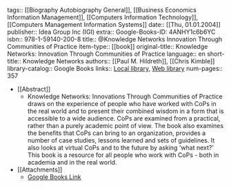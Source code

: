 tags:: [[Biography Autobiography General]], [[Business Economics Information Management]], [[Computers Information Technology]], [[Computers Management Information Systems]]
date:: [[Thu, 01.01.2004]]
publisher:: Idea Group Inc (IGI)
extra:: Google-Books-ID: 4ANHY1c6b6YC
isbn:: 978-1-59140-200-8
title:: @Knowledge Networks Innovation Through Communities of Practice
item-type:: [[book]]
original-title:: Knowledge Networks: Innovation Through Communities of Practice
language:: en
short-title:: Knowledge Networks
authors:: [[Paul M. Hildreth]], [[Chris Kimble]]
library-catalog:: Google Books
links:: [Local library](zotero://select/library/items/G44BPHG2), [Web library](https://www.zotero.org/users/6520516/items/G44BPHG2)
num-pages:: 357

- [[Abstract]]
	- Knowledge Networks: Innovations Through Communities of Practice draws on the experience of people who have worked with CoPs in the real world and to present their combined wisdom in a form that is accessible to a wide audience. CoPs are examined from a practical, rather than a purely academic point of view. The book also examines the benefits that CoPs can bring to an organization, provides a number of case studies, lessons learned and sets of guidelines. It also looks at virtual CoPs and to the future by asking &#39;what next?&#39; This book is a resource for all people who work with CoPs - both in academia and in the real world.
- [[Attachments]]
	- [Google Books Link](https://books.google.ru/books?id=4ANHY1c6b6YC)